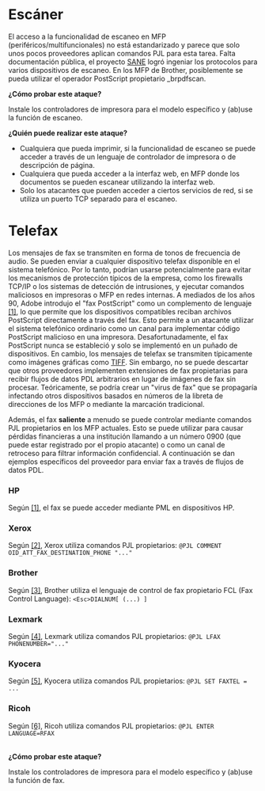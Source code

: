 # Escáner

El acceso a la funcionalidad de escaneo en MFP (periféricos/multifuncionales) no está estandarizado y parece que solo unos pocos proveedores aplican comandos PJL para esta tarea. Falta documentación pública, el proyecto [SANE](http://www.sane-project.org/sane-backends.html#SCANNERS) logró ingeniar los protocolos para varios dispositivos de escaneo. En los MFP de Brother, posiblemente se pueda utilizar el operador PostScript propietario \_brpdfscan.

**¿Cómo probar este ataque?**

Instale los controladores de impresora para el modelo específico y (ab)use la función de escaneo.

**¿Quién puede realizar este ataque?**

* Cualquiera que pueda imprimir, si la funcionalidad de escaneo se puede acceder a través de un lenguaje de controlador de impresora o de descripción de página.
* Cualquiera que pueda acceder a la interfaz web, en MFP donde los documentos se pueden escanear utilizando la interfaz web.
* Solo los atacantes que pueden acceder a ciertos servicios de red, si se utiliza un puerto TCP separado para el escaneo.

# Telefax

Los mensajes de fax se transmiten en forma de tonos de frecuencia de audio. Se pueden enviar a cualquier dispositivo telefax disponible en el sistema telefónico. Por lo tanto, podrían usarse potencialmente para evitar los mecanismos de protección típicos de la empresa, como los firewalls TCP/IP o los sistemas de detección de intrusiones, y ejecutar comandos maliciosos en impresoras o MFP en redes internas. A mediados de los años 90, Adobe introdujo el "fax PostScript" como un complemento de lenguaje [\[1\]](http://hacking-printers.net/wiki/index.php/Fax_and_Scanner#cite_note-1), lo que permite que los dispositivos compatibles reciban archivos PostScript directamente a través del fax. Esto permite a un atacante utilizar el sistema telefónico ordinario como un canal para implementar código PostScript malicioso en una impresora. Desafortunadamente, el fax PostScript nunca se estableció y solo se implementó en un puñado de dispositivos. En cambio, los mensajes de telefax se transmiten típicamente como imágenes gráficas como [TIFF](https://en.wikipedia.org/wiki/TIFF#TIFF_Compression_Tag). Sin embargo, no se puede descartar que otros proveedores implementen extensiones de fax propietarias para recibir flujos de datos PDL arbitrarios en lugar de imágenes de fax sin procesar. Teóricamente, se podría crear un "virus de fax" que se propagaría infectando otros dispositivos basados en números de la libreta de direcciones de los MFP o mediante la marcación tradicional.

Además, el fax **saliente** a menudo se puede controlar mediante comandos PJL propietarios en los MFP actuales. Esto se puede utilizar para causar pérdidas financieras a una institución llamando a un número 0900 (que puede estar registrado por el propio atacante) o como un canal de retroceso para filtrar información confidencial. A continuación se dan ejemplos específicos del proveedor para enviar fax a través de flujos de datos PDL.

### HP

Según [\[1\]](http://hplipopensource.com), el fax se puede acceder mediante PML en dispositivos HP.

### Xerox

Según [\[2\]](http://www.office.xerox.com/support/dctips/dc02cc0280.pdf), Xerox utiliza comandos PJL propietarios: `@PJL COMMENT OID_ATT_FAX_DESTINATION_PHONE "..."`

### Brother

Según [\[3\]](http://brother-mfc.sourceforge.net/faxlanguage.txt), Brother utiliza el lenguaje de control de fax propietario FCL (Fax Control Language): `<Esc>DIALNUM[ (...) ]`

### Lexmark

Según [\[4\]](https://www.lexmark.com/publications/pdfs/techref_WB.pdf), Lexmark utiliza comandos PJL propietarios: `@PJL LFAX PHONENUMBER="..."`

### Kyocera

Según [\[5\]](http://material.karlov.mff.cuni.cz/people/hajek/bizhub/femperonpsc200mu.pl), Kyocera utiliza comandos PJL propietarios: `@PJL SET FAXTEL = ...`

### Ricoh

Según [\[6\]](http://www.objectiflune.com/forum2/ubbthreads.php?ubb=showflat\&Number=29462\&page=1), Ricoh utiliza comandos PJL propietarios: `@PJL ENTER LANGUAGE=RFAX`

\
**¿Cómo probar este ataque?**

Instale los controladores de impresora para el modelo específico y (ab)use la función de fax.
